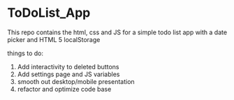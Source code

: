 ToDoList_App
============

This repo contains the html, css and JS for a simple todo list app with a date picker and HTML 5 localStorage

things to do: 

1. Add interactivity to deleted buttons
2. Add settings page and JS variables 
3. smooth out desktop/mobile presentation 
4. refactor and optimize code base 
